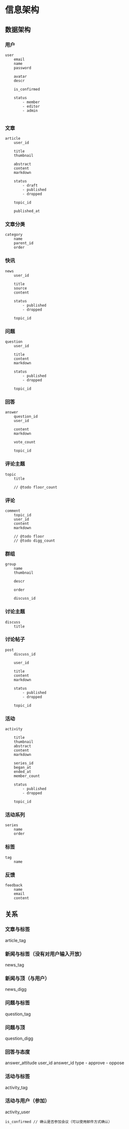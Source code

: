 # 信息架构

## 数据架构

### 用户


```
user
    email
    name
    password

    avatar
    descr
    
    is_confirmed

    status
        - member
        - editor
        - admin


```

### 文章

```
article
    user_id

    title
    thumbnail

    abstract
    content
    markdown

    status
        - draft
        - published
        - dropped

    topic_id

    published_at
```

### 文章分类

```
category
    name
    parent_id
    order
```

### 快讯 

```
news
    user_id

    title
    source
    content

    status
        - published
        - dropped

    topic_id
```

### 问题

```
question
    user_id

    title
    content
    markdown

    status
        - published
        - dropped

    topic_id
```

### 回答

```
answer
    question_id
    user_id

    content
    markdown

    vote_count

    topic_id
```

### 评论主题

```
topic
    title

    // @todo floor_count
```

### 评论

```
comment
    topic_id
    user_id
    content
    markdown

    // @todo floor
    // @todo digg_count
```

### 群组

```
group
    name
    thumbnail

    descr

    order

    discuss_id
```

### 讨论主题

```
discuss
    title
```

### 讨论帖子

```
post
    discuss_id

    user_id

    title
    content
    markdown

    status
        - published
        - dropped

    topic_id
```

### 活动

```
activity

    title
    thumbnail
    abstract
    content
    markdown

    series_id
    began_at
    ended_at
    member_count

    status
        - published
        - dropped

    topic_id
```

### 活动系列

```
series
    name
    order
```


### 标签

```
tag
    name
```

### 反馈

```
feedback
    name
    email
    content
```

## 关系

### 文章与标签

article_tag


### 新闻与标签（没有对用户输入开放）

news_tag

### 新闻与顶（与用户）

news_digg

### 问题与标签

question_tag

### 问题与顶

question_digg

### 回答与态度

answer_attitude
    user_id
    answer_id
    type
        - approve
        - oppose

### 活动与标签

activity_tag

### 活动与用户（参加）

activity_user

    is_confirmed // 确认是否参加会议（可以使用邮件方式确认）



